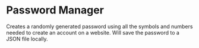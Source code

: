 # Password Manager

Creates a randomly generated password using all the symbols and numbers needed to create an account on a website. Will save the password to a JSON file locally.
